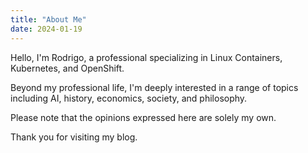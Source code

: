 ```yaml
---
title: "About Me"
date: 2024-01-19
---
```


Hello, I'm Rodrigo, a professional specializing in Linux Containers, Kubernetes, and OpenShift.

Beyond my professional life, I'm deeply interested in a range of topics including AI, history, economics, society, and philosophy.

Please note that the opinions expressed here are solely my own.

Thank you for visiting my blog.
